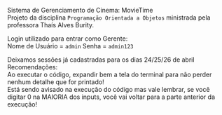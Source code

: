 Sistema de Gerenciamento de Cinema: MovieTime<br>
Projeto da disciplina `Programação Orientada a Objetos` ministrada pela professora Thaís Alves Burity.

Login utilizado para entrar como Gerente: <br>
Nome de Usuário = `admin`
Senha = `admin123`

Deixamos sessões já cadastradas para os dias 24/25/26 de abril<br>
Recomendações:<br> 
Ao executar o código, expandir bem a tela do terminal para não perder nenhum detalhe que for printado!<br>
Está sendo avisado na execução do código mas vale lembrar, se você digitar 0 na MAIORIA dos inputs, você vai voltar para a parte anterior da execução!<br>
